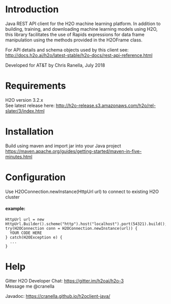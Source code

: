 # Introduction
Java REST API client for the H2O machine learning platform.  In addition to building, training, and downloading machine learning models 
using H2O, this library facilitates the use of Rapids expressions for data frame manipulation using the methods provided in the H2OFrame 
class. 

For API details and schema objects used by this client see:
http://docs.h2o.ai/h2o/latest-stable/h2o-docs/rest-api-reference.html

Developed for AT&T by Chris Ranella, July 2018

# Requirements
H2O version 3.2.x <br>
See latest release here: http://h2o-release.s3.amazonaws.com/h2o/rel-slater/3/index.html 

# Installation
Build using maven and import jar into your Java project
<br>https://maven.apache.org/guides/getting-started/maven-in-five-minutes.html

# Configuration
Use H2OConnection.newInstance(HttpUrl url) to connect to existing H2O cluster

#### example:
```
HttpUrl url = new HttpUrl.Builder().scheme("http").host("localhost").port(54321).build();
try(H2OConnection conn = H2OConnection.newInstance(url)) {
  YOUR CODE HERE
} catch(H2OException e) {
  ...
}
```

# Help
Gitter H2O Developer Chat: https://gitter.im/h2oai/h2o-3
<br>Message me @cranella


Javadoc:
https://cranella.github.io/h2oclient-java/
